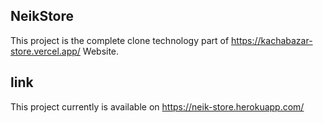 ## NeikStore 
This project is the complete clone technology part of https://kachabazar-store.vercel.app/ Website.
## link
This project currently is available on https://neik-store.herokuapp.com/
